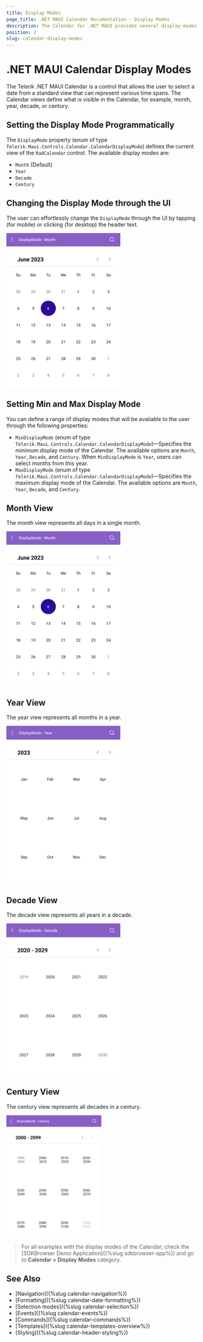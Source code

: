 ```yaml
---
title: Display Modes
page_title: .NET MAUI Calendar Documentation - Display Modes
description: The Calendar for .NET MAUI provides several display modes such as month, year, century, and decade. Learn how to control these display modes.
position: 2
slug: calendar-display-modes
---
```


# .NET MAUI Calendar Display Modes

The Telerik .NET MAUI Calendar is a control that allows the user to select a date from a standard view that can represent various time spans. The Calendar views define what is visible in the Calendar, for example, month, year, decade, or century.

## Setting the Display Mode Programmatically

The `DisplayMode` property (enum of type `Telerik.Maui.Controls.Calendar.CalendarDisplayMode`) defines the current view of the `RadCalendar` control. The available display modes are:

* `Month` (Default)
* `Year`
* `Decade`
* `Century`

## Changing the Display Mode through the UI

The user can effortlessly change the `DisplayMode` through the UI by tapping (for mobile) or clicking (for desktop) the header text.

![.NET MAUI Calendar Month View](./images/display-mode-month.png)

## Setting Min and Max Display Mode

You can define a range of display modes that will be available to the user through the following properties:

* `MinDisplayMode` (enum of type `Telerik.Maui.Controls.Calendar.CalendarDisplayMode`)&mdash;Specifies the minimum display mode of the Calendar. The available options are `Month`, `Year`, `Decade`, and `Century`. When `MinDisplayMode` is `Year`, users can select months from this year.
* `MaxDisplayMode` (enum of type `Telerik.Maui.Controls.Calendar.CalendarDisplayMode`)&mdash;Specifies the maximum display mode of the Calendar. The available options are `Month`, `Year`, `Decade`, and `Century`.

<snippet id='calendar-display-range'/>

## Month View

The month view represents all days in a single month.

<snippet id='calendar-displaymode-month'/>

![.NET MAUI Calendar Month View](images/display-mode-month.png)

## Year View

The year view represents all months in a year.

<snippet id='calendar-displaymode-year'/>

![.NET MAUI Calendar Year View](images/display-mode-year.png)

## Decade View

The decade view represents all years in a decade.

<snippet id='calendar-displaymode-decade'/>

![.NET MAUI Calendar Decade View](images/display-mode-decade.png)

## Century View

The century view represents all decades in a century.

<snippet id='calendar-displaymode-century'/>

![.NET MAUI Calendar Century View](images/display-mode-century.png)

> For all examples with the display modes of the Calendar, check the [SDKBrowser Demo Application]({%slug sdkbrowser-app%}) and go to **Calendar > Display Modes** category.

## See Also

- [Navigation]({%slug calendar-navigation%})
- [Formatting]({%slug calendar-date-formatting%})
- [Selection modes]({%slug calendar-selection%}) 
- [Events]({%slug calendar-events%})
- [Commands]({%slug calendar-commands%})
- [Templates]({%slug calendar-templates-overview%})
- [Styling]({%slug calendar-header-styling%})
